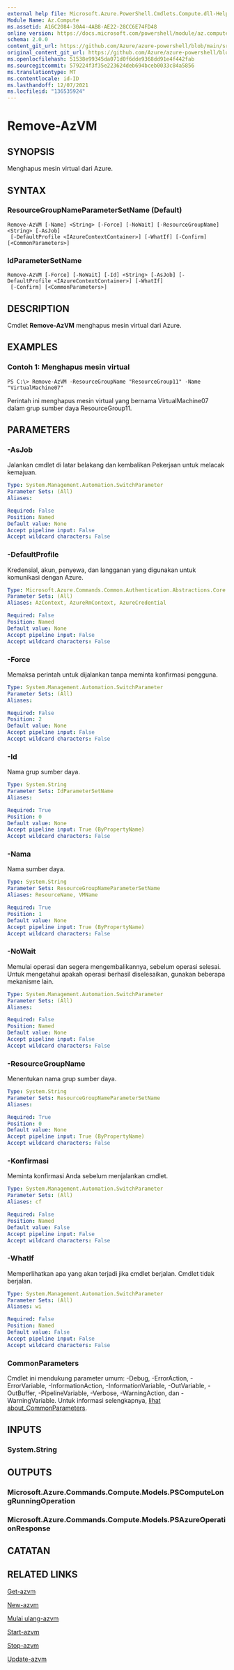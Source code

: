 ```yaml
---
external help file: Microsoft.Azure.PowerShell.Cmdlets.Compute.dll-Help.xml
Module Name: Az.Compute
ms.assetid: A16C2084-30A4-4AB8-AE22-28CC6E74FD48
online version: https://docs.microsoft.com/powershell/module/az.compute/remove-azvm
schema: 2.0.0
content_git_url: https://github.com/Azure/azure-powershell/blob/main/src/Compute/Compute/help/Remove-AzVM.md
original_content_git_url: https://github.com/Azure/azure-powershell/blob/main/src/Compute/Compute/help/Remove-AzVM.md
ms.openlocfilehash: 51538e99345da071d0f6dde9368dd91e4f442fab
ms.sourcegitcommit: 579224f3f35e223624deb694bceb0033c84a5856
ms.translationtype: MT
ms.contentlocale: id-ID
ms.lasthandoff: 12/07/2021
ms.locfileid: "136535924"
---
```

# Remove-AzVM

## SYNOPSIS
Menghapus mesin virtual dari Azure.

## SYNTAX

### ResourceGroupNameParameterSetName (Default)
```
Remove-AzVM [-Name] <String> [-Force] [-NoWait] [-ResourceGroupName] <String> [-AsJob]
 [-DefaultProfile <IAzureContextContainer>] [-WhatIf] [-Confirm] [<CommonParameters>]
```

### IdParameterSetName
```
Remove-AzVM [-Force] [-NoWait] [-Id] <String> [-AsJob] [-DefaultProfile <IAzureContextContainer>] [-WhatIf]
 [-Confirm] [<CommonParameters>]
```

## DESCRIPTION
Cmdlet **Remove-AzVM** menghapus mesin virtual dari Azure.

## EXAMPLES

### Contoh 1: Menghapus mesin virtual
```
PS C:\> Remove-AzVM -ResourceGroupName "ResourceGroup11" -Name "VirtualMachine07"
```

Perintah ini menghapus mesin virtual yang bernama VirtualMachine07 dalam grup sumber daya ResourceGroup11.

## PARAMETERS

### -AsJob
Jalankan cmdlet di latar belakang dan kembalikan Pekerjaan untuk melacak kemajuan.

```yaml
Type: System.Management.Automation.SwitchParameter
Parameter Sets: (All)
Aliases:

Required: False
Position: Named
Default value: None
Accept pipeline input: False
Accept wildcard characters: False
```

### -DefaultProfile
Kredensial, akun, penyewa, dan langganan yang digunakan untuk komunikasi dengan Azure.

```yaml
Type: Microsoft.Azure.Commands.Common.Authentication.Abstractions.Core.IAzureContextContainer
Parameter Sets: (All)
Aliases: AzContext, AzureRmContext, AzureCredential

Required: False
Position: Named
Default value: None
Accept pipeline input: False
Accept wildcard characters: False
```

### -Force
Memaksa perintah untuk dijalankan tanpa meminta konfirmasi pengguna.

```yaml
Type: System.Management.Automation.SwitchParameter
Parameter Sets: (All)
Aliases:

Required: False
Position: 2
Default value: None
Accept pipeline input: False
Accept wildcard characters: False
```

### -Id
Nama grup sumber daya.

```yaml
Type: System.String
Parameter Sets: IdParameterSetName
Aliases:

Required: True
Position: 0
Default value: None
Accept pipeline input: True (ByPropertyName)
Accept wildcard characters: False
```

### -Nama
Nama sumber daya.

```yaml
Type: System.String
Parameter Sets: ResourceGroupNameParameterSetName
Aliases: ResourceName, VMName

Required: True
Position: 1
Default value: None
Accept pipeline input: True (ByPropertyName)
Accept wildcard characters: False
```

### -NoWait
Memulai operasi dan segera mengembalikannya, sebelum operasi selesai. Untuk mengetahui apakah operasi berhasil diselesaikan, gunakan beberapa mekanisme lain.

```yaml
Type: System.Management.Automation.SwitchParameter
Parameter Sets: (All)
Aliases:

Required: False
Position: Named
Default value: None
Accept pipeline input: False
Accept wildcard characters: False
```

### -ResourceGroupName
Menentukan nama grup sumber daya.

```yaml
Type: System.String
Parameter Sets: ResourceGroupNameParameterSetName
Aliases:

Required: True
Position: 0
Default value: None
Accept pipeline input: True (ByPropertyName)
Accept wildcard characters: False
```

### -Konfirmasi
Meminta konfirmasi Anda sebelum menjalankan cmdlet.

```yaml
Type: System.Management.Automation.SwitchParameter
Parameter Sets: (All)
Aliases: cf

Required: False
Position: Named
Default value: False
Accept pipeline input: False
Accept wildcard characters: False
```

### -WhatIf
Memperlihatkan apa yang akan terjadi jika cmdlet berjalan.
Cmdlet tidak berjalan.

```yaml
Type: System.Management.Automation.SwitchParameter
Parameter Sets: (All)
Aliases: wi

Required: False
Position: Named
Default value: False
Accept pipeline input: False
Accept wildcard characters: False
```

### CommonParameters
Cmdlet ini mendukung parameter umum: -Debug, -ErrorAction, -ErrorVariable, -InformationAction, -InformationVariable, -OutVariable, -OutBuffer, -PipelineVariable, -Verbose, -WarningAction, dan -WarningVariable. Untuk informasi selengkapnya, [lihat about_CommonParameters](http://go.microsoft.com/fwlink/?LinkID=113216).

## INPUTS

### System.String

## OUTPUTS

### Microsoft.Azure.Commands.Compute.Models.PSComputeLongRunningOperation

### Microsoft.Azure.Commands.Compute.Models.PSAzureOperationResponse

## CATATAN

## RELATED LINKS

[Get-azvm](./Get-AzVM.md)

[New-azvm](./New-AzVM.md)

[Mulai ulang-azvm](./Restart-AzVM.md)

[Start-azvm](./Start-AzVM.md)

[Stop-azvm](./Stop-AzVM.md)

[Update-azvm](./Update-AzVM.md)



